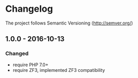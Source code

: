 # Changelog

The project follows Semantic Versioning (http://semver.org/)

## 1.0.0 - 2016-10-13
### Changed
- require PHP 7.0+
- require ZF3, implemented ZF3 compatibility